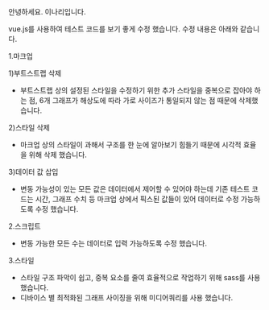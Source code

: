 안녕하세요.
이나리입니다.

vue.js를 사용하여 테스트 코드를 보기 좋게 수정 했습니다.
수정 내용은 아래와 같습니다.

1.마크업

1)부트스트랩 삭제
  - 부트스트랩 상의 설정된 스타일을 수정하기 위한 추가 스타일을 중복으로 잡아야 하는 점, 6개 그래프가 해상도에 따라 가로 사이즈가 통일되지 않는 점 때문에 삭제했습니다.

2)스타일 삭제
  - 마크업 상의 스타일이 과해서 구조를 한 눈에 알아보기 힘들기 때문에 시각적 효율을 위해 삭제 했습니다.

3)데이터 값 삽입
  - 변동 가능성이 있는 모든 값은 데이터에서 제어할 수 있어야 하는데 기존 테스트 코드는 시간, 그래프 수치 등 마크업 상에서 픽스된 값들이 있어 데이터로 수정 가능하도록 수정 했습니다.


2.스크립트
  - 변동 가능한 모든 수는 데이터로 입력 가능하도록 수정 했습니다.


3.스타일
  - 스타일 구조 파악이 쉽고, 중복 요소를 줄여 효율적으로 작업하기 위해 sass를 사용 했습니다.
  - 디바이스 별 최적화된 그래프 사이징을 위해 미디어쿼리를 사용 했습니다.

